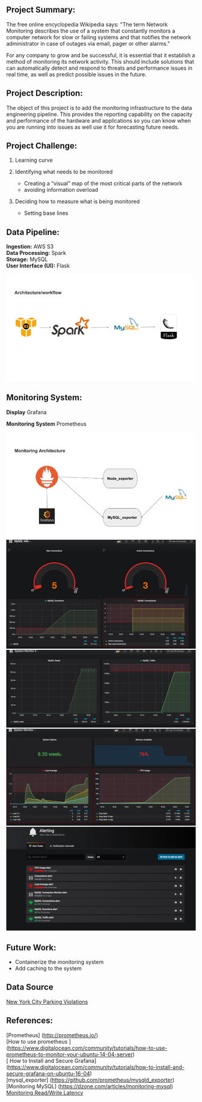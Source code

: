
## Project Summary:
The free online encyclopedia Wikipedia says:
"The term Network Monitoring describes the use of a system that constantly monitors a computer network for slow or failing systems and that notifies the network administrator in case of outages via email, pager or other alarms."

For any company to grow and be successful, it is essential that it  establish a method of monitoring its network activity. This should include solutions that can automatically detect and respond to threats and performance issues in real time, as well as predict possible issues in the future.


## Project Description:
The object of this project is to add the monitoring infrastructure to the data engineering pipeline.  This provides the reporting capability on the capacity and performance of the hardware and applications so you can know when you are running into issues as well use it for forecasting future needs.

## Project Challenge:
1. Learning curve

2. Identifying what needs to be monitored
    * Creating a “visual” map of the most critical parts of the network
    * avoiding information overload

3. Deciding how to measure what is being monitored
   * Setting base lines

## Data Pipeline:   

__Ingestion:__ AWS S3    
__Data Processing:__ Spark   
__Storage:__ MySQL    
__User Interface (UI):__ Flask    


<img src= img/architecture.jpg>

## Monitoring System:

__Display__ Grafana       

__Monitoring System__ Prometheus    

<img src= img/monitor_sys.jpg>

<img src= img/connections_2018-09-30.png>

<img src= img/mysql_2018-09-30.png>


<img src= img/system_use_2018-09-30.png>


<img src= img/alerting_2018-09-30.png>






## Future Work:
* Containerize the monitoring system
* Add caching to the system

## Data Source

[New York City Parking Violations](https://data.cityofnewyork.us/City-Government/Parking-Violations-Issued-Fiscal-Year-2014-August-/jt7v-77mi)

## References:
[Prometheus] (http://prometheus.io/)    
[How to use prometheus ] (https://www.digitalocean.com/community/tutorials/how-to-use-prometheus-to-monitor-your-ubuntu-14-04-server)     
[ How to Install and Secure Grafana] (https://www.digitalocean.com/community/tutorials/how-to-install-and-secure-grafana-on-ubuntu-16-04)      
[mysql_exporter] (https://github.com/prometheus/mysqld_exporter)      
[Monitoring MySQL] (https://dzone.com/articles/monitoring-mysql)       
[Monitoring Read/Write Latency](https://sqlperformance.com/2015/03/io-subsystem/monitoring-read-write-latency)

